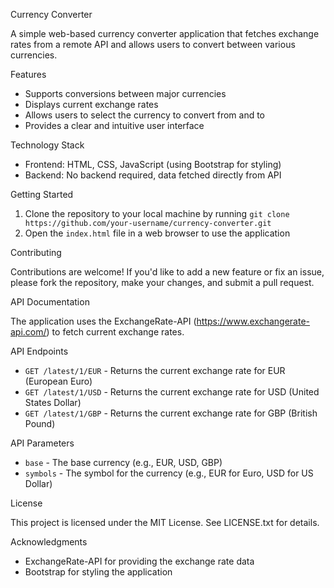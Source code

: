 Currency Converter

A simple web-based currency converter application that fetches exchange rates from a remote API and allows users to convert between various currencies.

Features
 
* Supports conversions between major currencies
* Displays current exchange rates
* Allows users to select the currency to convert from and to
* Provides a clear and intuitive user interface

Technology Stack

* Frontend: HTML, CSS, JavaScript (using Bootstrap for styling)
* Backend: No backend required, data fetched directly from API

Getting Started

1. Clone the repository to your local machine by running `git clone https://github.com/your-username/currency-converter.git`
2. Open the `index.html` file in a web browser to use the application

Contributing

Contributions are welcome! If you'd like to add a new feature or fix an issue, please fork the repository, make your changes, and submit a pull request.

API Documentation

The application uses the ExchangeRate-API (https://www.exchangerate-api.com/) to fetch current exchange rates.

API Endpoints

* `GET /latest/1/EUR` - Returns the current exchange rate for EUR (European Euro)
* `GET /latest/1/USD` - Returns the current exchange rate for USD (United States Dollar)
* `GET /latest/1/GBP` - Returns the current exchange rate for GBP (British Pound)

API Parameters

* `base` - The base currency (e.g., EUR, USD, GBP)
* `symbols` - The symbol for the currency (e.g., EUR for Euro, USD for US Dollar)

License

This project is licensed under the MIT License. See LICENSE.txt for details.

Acknowledgments

* ExchangeRate-API for providing the exchange rate data
* Bootstrap for styling the application

